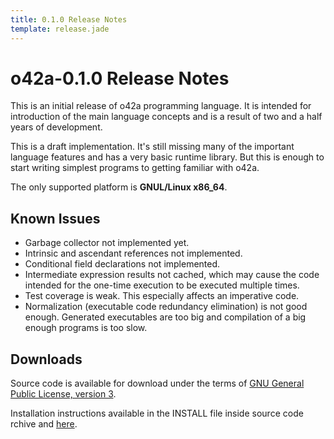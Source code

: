 ```yaml
---
title: 0.1.0 Release Notes
template: release.jade
---
```


o42a-0.1.0 Release Notes
========================

This is an initial release of o42a programming language. It is intended for
introduction of the main language concepts and is a result of two and a half
years of development.

This is a draft implementation. It's still missing many of the important
language features and has a very basic runtime library. But this is enough to
start writing simplest programs to getting familiar with o42a.

The only supported platform is __GNUL/Linux x86_64__.

Known Issues
------------

* Garbage collector not implemented yet.
* Intrinsic and ascendant references not implemented.
* Conditional field declarations not implemented.
* Intermediate expression results not cached, which may cause the code intended
  for the one-time execution to be executed multiple times.
* Test coverage is weak. This especially affects an imperative code.
* Normalization (executable code redundancy elimination) is not good enough.
  Generated executables are too big and compilation of a big enough programs is
  too slow.

Downloads
---------

Source code is available for download under the terms of
[GNU General Public License, version 3][GPL].

Installation instructions available in the INSTALL file inside source code 
rchive and [here](/downloads.html#installation).

[GPL]: http://gnu.org/licenses/gpl-3.0.html
